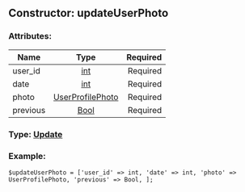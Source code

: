 ## Constructor: updateUserPhoto  

### Attributes:

| Name     |    Type       | Required |
|----------|:-------------:|---------:|
|user\_id|[int](../types/int.md) | Required|
|date|[int](../types/int.md) | Required|
|photo|[UserProfilePhoto](../types/UserProfilePhoto.md) | Required|
|previous|[Bool](../types/Bool.md) | Required|


### Type: [Update](../types/Update.md)

### Example:


```
$updateUserPhoto = ['user_id' => int, 'date' => int, 'photo' => UserProfilePhoto, 'previous' => Bool, ];
```